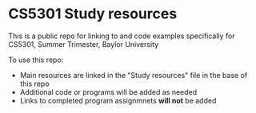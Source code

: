 # CS5301 Study resources
This is a public repo for linking to and code examples specifically for CS5301, Summer Trimester, Baylor University

To use this repo:
- Main resources are linked in the "Study resources" file in the base of this repo
- Additional code or programs will be added as needed
- Links to completed program assignmnets __will not__ be added
